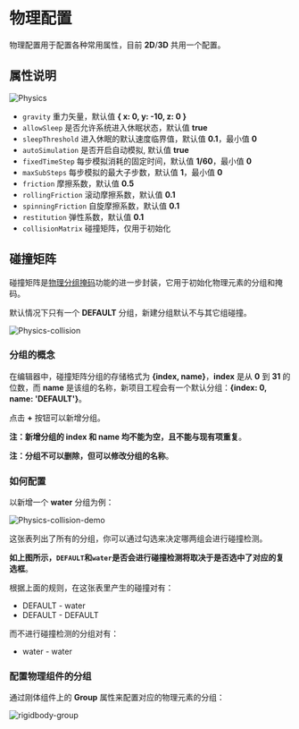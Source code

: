 # 物理配置

物理配置用于配置各种常用属性，目前 __2D__/__3D__ 共用一个配置。

## 属性说明

![Physics](./index/physics-index.png)

- `gravity` 重力矢量，默认值 __{ x: 0, y: -10, z: 0 }__
- `allowSleep` 是否允许系统进入休眠状态，默认值 __true__
- `sleepThreshold` 进入休眠的默认速度临界值，默认值 __0.1__，最小值 __0__
- `autoSimulation` 是否开启自动模拟, 默认值 __true__
- `fixedTimeStep` 每步模拟消耗的固定时间，默认值 __1/60__，最小值 __0__
- `maxSubSteps` 每步模拟的最大子步数，默认值 __1__，最小值 __0__
- `friction` 摩擦系数，默认值 __0.5__
- `rollingFriction` 滚动摩擦系数，默认值 __0.1__
- `spinningFriction` 自旋摩擦系数，默认值 __0.1__
- `restitution` 弹性系数，默认值 __0.1__
- `collisionMatrix` 碰撞矩阵，仅用于初始化
<!-- - `useNodeChains` 是否使用节点链组合刚体，默认值 *true* -->

## 碰撞矩阵

碰撞矩阵是[物理分组掩码](../../physics/physics-group-mask.md)功能的进一步封装，它用于初始化物理元素的分组和掩码。

默认情况下只有一个 __DEFAULT__ 分组，新建分组默认不与其它组碰撞。

![Physics-collision](./index/physics-collision.png)

### 分组的概念

在编辑器中，碰撞矩阵分组的存储格式为 __{index, name}__，__index__ 是从 __0__ 到 __31__ 的位数，而 __name__ 是该组的名称，新项目工程会有一个默认分组：__{index: 0, name: 'DEFAULT'}__。

点击 __+__ 按钮可以新增分组。

**注：新增分组的 index 和 name 均不能为空，且不能与现有项重复**。

**注：分组不可以删除，但可以修改分组的名称**。

### 如何配置

以新增一个 __water__ 分组为例：

![Physics-collision-demo](./index/physics-collision-demo.png)

这张表列出了所有的分组，你可以通过勾选来决定哪两组会进行碰撞检测。

**如上图所示，`DEFAULT`和`water`是否会进行碰撞检测将取决于是否选中了对应的复选框**。

根据上面的规则，在这张表里产生的碰撞对有：

- DEFAULT - water
- DEFAULT - DEFAULT

而不进行碰撞检测的分组对有：

- water - water

### 配置物理组件的分组

通过刚体组件上的 __Group__ 属性来配置对应的物理元素的分组：

![rigidbody-group](./index/rigidbody-group.jpg)